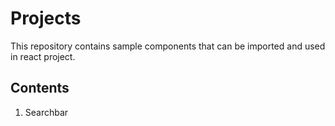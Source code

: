 
# Projects
This repository contains sample components that can be imported and used in react project.

## Contents
1. Searchbar

